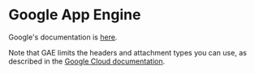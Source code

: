 Google App Engine
=================

Google's documentation is
[here](https://developers.google.com/appengine/docs/java/mail).

Note that GAE limits the headers and attachment types you can use,
as described in the
[Google Cloud documentation](https://cloud.google.com/appengine/docs/standard/java/mail/mail-with-headers-attachments).
